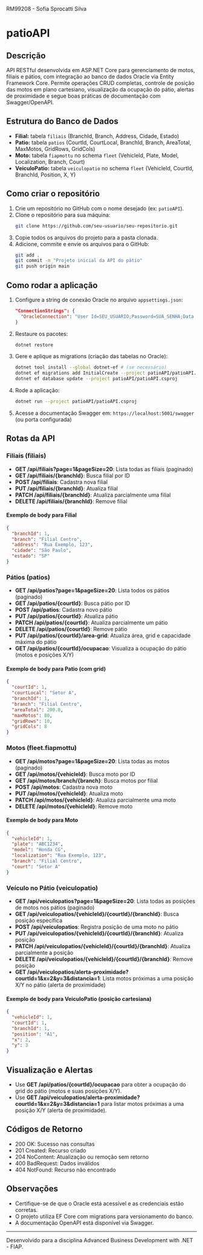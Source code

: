 RM99208 - Sofia Sprocatti Silva

# patioAPI

## Descrição
API RESTful desenvolvida em ASP.NET Core para gerenciamento de motos, filiais e pátios, com integração ao banco de dados Oracle via Entity Framework Core. Permite operações CRUD completas, controle de posição das motos em plano cartesiano, visualização da ocupação do pátio, alertas de proximidade e segue boas práticas de documentação com Swagger/OpenAPI.

## Estrutura do Banco de Dados
- **Filial:** tabela `filiais` (BranchId, Branch, Address, Cidade, Estado)
- **Patio:** tabela `patios` (CourtId, CourtLocal, BranchId, Branch, AreaTotal, MaxMotos, GridRows, GridCols)
- **Moto:** tabela `fiapmottu` no schema `fleet` (VehicleId, Plate, Model, Localization, Branch, Court)
- **VeiculoPatio:** tabela `veiculopatio` no schema `fleet` (VehicleId, CourtId, BranchId, Position, X, Y)

## Como criar o repositório
1. Crie um repositório no GitHub com o nome desejado (ex: `patioAPI`).
2. Clone o repositório para sua máquina:
   ```sh
   git clone https://github.com/seu-usuario/seu-repositorio.git
   ```
3. Copie todos os arquivos do projeto para a pasta clonada.
4. Adicione, commite e envie os arquivos para o GitHub:
   ```sh
   git add .
   git commit -m "Projeto inicial da API do pátio"
   git push origin main
   ```

## Como rodar a aplicação
1. Configure a string de conexão Oracle no arquivo `appsettings.json`:
   ```json
   "ConnectionStrings": {
     "OracleConnection": "User Id=SEU_USUARIO;Password=SUA_SENHA;Data Source=oracle.fiap.com.br:1521/ORCL;"
   }
   ```
2. Restaure os pacotes:
   ```sh
   dotnet restore
   ```
3. Gere e aplique as migrations (criação das tabelas no Oracle):
   ```sh
   dotnet tool install --global dotnet-ef # (se necessário)
   dotnet ef migrations add InitialCreate --project patioAPI/patioAPI.csproj
   dotnet ef database update --project patioAPI/patioAPI.csproj
   ```
4. Rode a aplicação:
   ```sh
   dotnet run --project patioAPI/patioAPI.csproj
   ```
5. Acesse a documentação Swagger em: `https://localhost:5001/swagger` (ou porta configurada)

## Rotas da API

### Filiais (filiais)
- **GET /api/filiais?page=1&pageSize=20**: Lista todas as filiais (paginado)
- **GET /api/filiais/{branchId}**: Busca filial por ID
- **POST /api/filiais**: Cadastra nova filial
- **PUT /api/filiais/{branchId}**: Atualiza filial
- **PATCH /api/filiais/{branchId}**: Atualiza parcialmente uma filial
- **DELETE /api/filiais/{branchId}**: Remove filial

#### Exemplo de body para Filial
```json
{
  "branchId": 1,
  "branch": "Filial Centro",
  "address": "Rua Exemplo, 123",
  "cidade": "São Paulo",
  "estado": "SP"
}
```

### Pátios (patios)
- **GET /api/patios?page=1&pageSize=20**: Lista todos os pátios (paginado)
- **GET /api/patios/{courtId}**: Busca pátio por ID
- **POST /api/patios**: Cadastra novo pátio
- **PUT /api/patios/{courtId}**: Atualiza pátio
- **PATCH /api/patios/{courtId}**: Atualiza parcialmente um pátio
- **DELETE /api/patios/{courtId}**: Remove pátio
- **PUT /api/patios/{courtId}/area-grid**: Atualiza área, grid e capacidade máxima do pátio
- **GET /api/patios/{courtId}/ocupacao**: Visualiza a ocupação do pátio (motos e posições X/Y)

#### Exemplo de body para Patio (com grid)
```json
{
  "courtId": 1,
  "courtLocal": "Setor A",
  "branchId": 1,
  "branch": "Filial Centro",
  "areaTotal": 200.0,
  "maxMotos": 80,
  "gridRows": 10,
  "gridCols": 8
}
```

### Motos (fleet.fiapmottu)
- **GET /api/motos?page=1&pageSize=20**: Lista todas as motos (paginado)
- **GET /api/motos/{vehicleId}**: Busca moto por ID
- **GET /api/motos/branch/{branch}**: Busca motos por filial
- **POST /api/motos**: Cadastra nova moto
- **PUT /api/motos/{vehicleId}**: Atualiza moto
- **PATCH /api/motos/{vehicleId}**: Atualiza parcialmente uma moto
- **DELETE /api/motos/{vehicleId}**: Remove moto

#### Exemplo de body para Moto
```json
{
  "vehicleId": 1,
  "plate": "ABC1234",
  "model": "Honda CG",
  "localization": "Rua Exemplo, 123",
  "branch": "Filial Centro",
  "court": "Setor A"
}
```

### Veículo no Pátio (veiculopatio)
- **GET /api/veiculopatios?page=1&pageSize=20**: Lista todas as posições de motos nos pátios (paginado)
- **GET /api/veiculopatios/{vehicleId}/{courtId}/{branchId}**: Busca posição específica
- **POST /api/veiculopatios**: Registra posição de uma moto no pátio
- **PUT /api/veiculopatios/{vehicleId}/{courtId}/{branchId}**: Atualiza posição
- **PATCH /api/veiculopatios/{vehicleId}/{courtId}/{branchId}**: Atualiza parcialmente a posição
- **DELETE /api/veiculopatios/{vehicleId}/{courtId}/{branchId}**: Remove posição
- **GET /api/veiculopatios/alerta-proximidade?courtId=1&x=2&y=3&distancia=1**: Lista motos próximas a uma posição X/Y no pátio (alerta de proximidade)

#### Exemplo de body para VeiculoPatio (posição cartesiana)
```json
{
  "vehicleId": 1,
  "courtId": 1,
  "branchId": 1,
  "position": "A1",
  "x": 2,
  "y": 3
}
```

## Visualização e Alertas
- Use **GET /api/patios/{courtId}/ocupacao** para obter a ocupação do grid do pátio (motos e suas posições X/Y).
- Use **GET /api/veiculopatios/alerta-proximidade?courtId=1&x=2&y=3&distancia=1** para listar motos próximas a uma posição X/Y (alerta de proximidade).

## Códigos de Retorno
- 200 OK: Sucesso nas consultas
- 201 Created: Recurso criado
- 204 NoContent: Atualização ou remoção sem retorno
- 400 BadRequest: Dados inválidos
- 404 NotFound: Recurso não encontrado

## Observações
- Certifique-se de que o Oracle está acessível e as credenciais estão corretas.
- O projeto utiliza EF Core com migrations para versionamento do banco.
- A documentação OpenAPI está disponível via Swagger.

---

Desenvolvido para a disciplina Advanced Business Development with .NET - FIAP.
